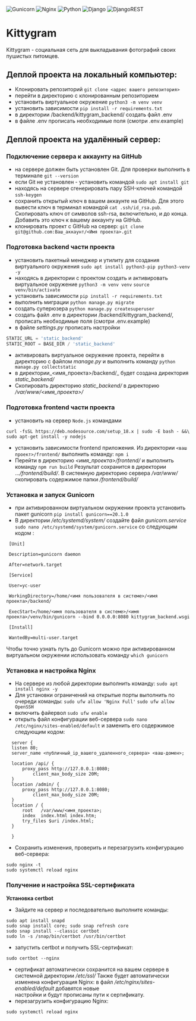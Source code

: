 ![Gunicorn](https://img.shields.io/badge/gunicorn-%298729.svg?style=for-the-badge&logo=gunicorn&logoColor=white)
![Nginx](https://img.shields.io/badge/nginx-%23009639.svg?style=for-the-badge&logo=nginx&logoColor=white)
![Python](https://img.shields.io/badge/python-3670A0?style=for-the-badge&logo=python&logoColor=ffdd54)
![Django](https://img.shields.io/badge/django-%23092E20.svg?style=for-the-badge&logo=django&logoColor=white)
![DjangoREST](https://img.shields.io/badge/DJANGO-REST-ff1709?style=for-the-badge&logo=django&logoColor=white&color=ff1709&labelColor=gray)
<br>
# Kittygram
Kittygram - социальная сеть для выкладывания фотографий своих пушистых питомцев.

## Деплой проекта на локальный компьютер:
 - Клонировать репозиторий `git clone <адрес вашего репозитория>`
 - перейти в директорию с клонированным репозиторием
 - установить виртуальное окружение `python3 -m venv venv`
 - установить зависимости `pip install -r requirements.txt`
 - в директории /backend/kittygram_backend/ создать файл .env
 - в файле .env прописать необходимые поля (смотри .env.example)

## Деплой проекта на удалённый сервер:
 ### Подключение сервера к аккаунту на GitHub
  - на сервере должен быть установлен Git. Для проверки выполнить в терминале `git --version`
  - если Git не установлен - установить командой `sudo apt install git`
  - находясь на сервере сгенерировать пару SSH-ключей командой `ssh-keygen`
  - сохранить открытый ключ в вашем аккаунте на GitHub. Для этого вывести ключ в терминал командой `cat .ssh/id_rsa.pub`. Скопировать ключ от символов ssh-rsa, включительно, и до конца. Добавить это ключ к вашему     аккаунту на GitHub.
  - клонировать проект с GitHub на сервер: `git clone git@github.com:Ваш_аккаунт/<Имя проекта>.git`
 ### Подготовка backend части проекта
  - установить пакетный менеджер и утилиту для создания виртуального окружения `sudo apt install python3-pip python3-venv -y`
  - находясь в директории с проектом создать и активировать виртуальное окружение `python3 -m venv venv`  `source venv/bin/activate` 
  - установить зависимости `pip install -r requirements.txt`
  - выполнить миграции `python manage.py migrate`
  - создать суперюзера `python manage.py createsuperuser`
  - создать файл .env в директории /backend/kittygram_backend/, прописать необходимые поля (смотри .env.example)
  - в файле _settings.py_ прописать настройки 
  ```python
  STATIC_URL = 'static_backend'
  STATIC_ROOT = BASE_DIR / 'static_backend'
  ```
  - активировать виртуальное окружение проекта, перейти в директорию с файлом _manage.py_ и выполнить команду `python manage.py collectstatic`
  - в директории_<имя_проекта>/backend/_ будет создана директория _static_backend/_ 
  - Скопировать директорию _static_backend/_ в директорию _/var/www/<имя_проекта>/_
 ### Подготовка frontend части проекта
  - установить на сервер `Node.js`   командами
   ```shell
   curl -fsSL https://deb.nodesource.com/setup_18.x | sudo -E bash - &&\
   sudo apt-get install -y nodejs
   ```
  - установить зависимости frontend приложения. Из директории `<ваш проект>/frontend/` выполнить команду: `npm i`
  - Перейти в директорию _<имя_проекта>/frontend/_  и выполнить команду `npm run build` Результат сохранится в директории ..._/frontend/build/_.  В системную директорию сервера _/var/www/_ скопировать содержимое      папки _/frontend/build/_
 ### Установка и запуск Gunicorn
  - при активированном виртуальном окружении проекта установить пакет gunicorn `pip install gunicorn==20.1.0`
  - В директории _/etc/systemd/system/_ создайте файл _gunicorn.service_ `sudo nano /etc/systemd/system/gunicorn.service`  со следующим кодом :
   ```
    [Unit]

    Description=gunicorn daemon

    After=network.target

    [Service]

    User=yc-user

    WorkingDirectory=/home/<имя пользователя в системе>/<имя проекта>/backend/

    ExecStart=/home/<имя пользователя в системе>/<имя проекта>/venv/bin/gunicorn --bind 0.0.0.0:8080 kittygram_backend.wsgi

    [Install]

    WantedBy=multi-user.target
   ```
   Чтобы точно узнать путь до Gunicorn можно при активированном виртуальном окружении использовать команду `which gunicorn`
 ### Установка и настройка Nginx
  - На сервере из любой директории выполнить команду: `sudo apt install nginx -y`
  - Для установки ограничений на открытые порты выполнить по очереди команды: `sudo ufw allow 'Nginx Full'`  `sudo ufw allow OpenSSH`
  - включить файервол `sudo ufw enable`  
  - открыть файл конфигурации веб-сервера `sudo nano /etc/nginx/sites-enabled/default` и заменить его содержимое следующим кодом:
  ```
    server {
	listen 80;
	server_name <публичный_ip_вашего_удаленного_сервера> <ваш-домен>;

	location /api/ {
	    proxy_pass http://127.0.0.1:8080;
            client_max_body_size 20M;
	}
	location /admin/ {
	    proxy_pass http://127.0.0.1:8080;
            client_max_body_size 20M;
	}
	location / {
	    root   /var/www/<имя_проекта>;
	    index  index.html index.htm;
	    try_files $uri /index.html;
	}

    }
  ```
  - Сохранить изменения, проверить и перезагрузить конфигурацию веб-сервера:
  ```shell
  sudo nginx -t
  sudo systemctl reload nginx
  ```
 ### Получение и настройка SSL-сертификата
  **Установка certbot**
  - Зайдите на сервер и последовательно выполните команды:
  ```shell
  sudo apt install snapd
  sudo snap install core; sudo snap refresh core
  sudo snap install --classic certbot
  sudo ln -s /snap/bin/certbot /usr/bin/certbot
  ```
  - запустить certbot и получить SSL-сертификат:
  ```shell
  sudo certbot --nginx
  ```
  - сертификат автоматически сохранится на вашем сервере в системной директории _/etc/ssl/_  Также будет автоматически изменена конфигурация Nginx: в файл _/etc/nginx/sites-enabled/default_ добавятся новые       
    настройки и будут прописаны пути к сертификату.
  - перезагрузить конфигурацию Nginx:
  ```shell
  sudo systemctl reload nginx
  ```

